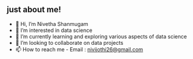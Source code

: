 ## just about me!
- 👋 Hi, I’m Nivetha Shanmugam
- 👀 I’m interested in data science
- 🌱 I’m currently learning and exploring various aspects of data science
- 💞️ I’m looking to collaborate on data projects
- 📫 How to reach me - Email : nivijothi26@gmail.com

<!---
NivethaShanmugam01/NivethaShanmugam01 is a ✨ special ✨ repository because its `README.md` (this file) appears on your GitHub profile.
You can click the Preview link to take a look at your changes.
--->
